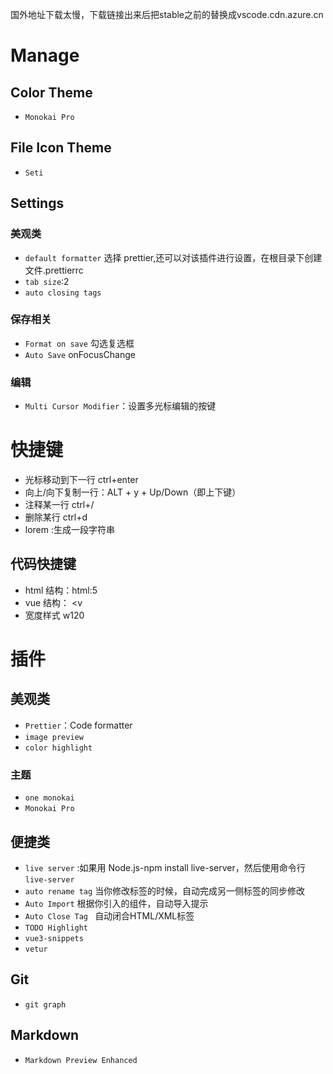 国外地址下载太慢，下载链接出来后把stable之前的替换成vscode.cdn.azure.cn

# Manage

## Color Theme

- `Monokai Pro`

## File Icon Theme

- `Seti`

## Settings

### 美观类

- `default formatter` 选择 prettier,还可以对该插件进行设置，在根目录下创建文件.prettierrc
- `tab size`:2
- `auto closing tags`

### 保存相关

- `Format on save` 勾选复选框
- `Auto Save` onFocusChange

### 编辑

- `Multi Cursor Modifier`：设置多光标编辑的按键

# 快捷键

- 光标移动到下一行 ctrl+enter
- 向上/向下复制一行：ALT + y + Up/Down（即上下键）
- 注释某一行 ctrl+/
- 删除某行 ctrl+d
- lorem :生成一段字符串

## 代码快捷键

- html 结构：html:5
- vue 结构： <v
- 宽度样式 w120

# 插件

## 美观类

- `Prettier`：Code formatter
- `image preview`
- `color highlight`

### 主题

- `one monokai`
- `Monokai Pro`

## 便捷类

- `live server` :如果用 Node.js-npm install live-server，然后使用命令行`live-server`
- `auto rename tag` 当你修改标签的时候，自动完成另一侧标签的同步修改
- `Auto Import` 根据你引入的组件，自动导入提示
- `Auto Close Tag ` 自动闭合HTML/XML标签
- `TODO Highlight`
- `vue3-snippets`
- `vetur`

## Git

- `git graph`

## Markdown

- `Markdown Preview Enhanced`
